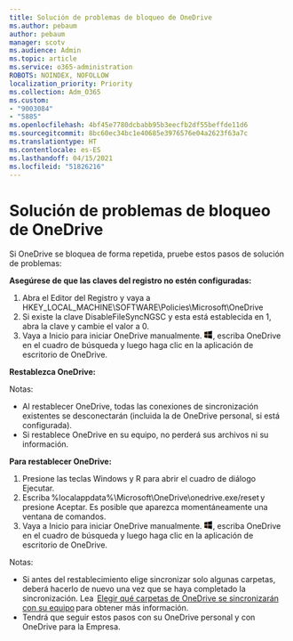 ```yaml
---
title: Solución de problemas de bloqueo de OneDrive
ms.author: pebaum
author: pebaum
manager: scotv
ms.audience: Admin
ms.topic: article
ms.service: o365-administration
ROBOTS: NOINDEX, NOFOLLOW
localization_priority: Priority
ms.collection: Adm_O365
ms.custom:
- "9003084"
- "5885"
ms.openlocfilehash: 4bf45e7780dcbabb95b3eecfb2df55beffde11d6
ms.sourcegitcommit: 8bc60ec34bc1e40685e3976576e04a2623f63a7c
ms.translationtype: HT
ms.contentlocale: es-ES
ms.lasthandoff: 04/15/2021
ms.locfileid: "51826216"
---
```

# <a name="troubleshoot-onedrive-crashes"></a>Solución de problemas de bloqueo de OneDrive

Si OneDrive se bloquea de forma repetida, pruebe estos pasos de solución de problemas:

**Asegúrese de que las claves del registro no estén configuradas:**

1. Abra el Editor del Registro y vaya a HKEY_LOCAL_MACHINE\SOFTWARE\Policies\Microsoft\OneDrive
2. Si existe la clave DisableFileSyncNGSC y esta está establecida en 1, abra la clave y cambie el valor a 0.
3. Vaya a Inicio para iniciar OneDrive manualmente. ![Presione la tecla Windows](data:image/png;base64,iVBORw0KGgoAAAANSUhEUgAAABEAAAAOCAYAAADJ7fe0AAAAAXNSR0IArs4c6QAAAARnQU1BAACxjwv8YQUAAAAJcEhZcwAADsQAAA7EAZUrDhsAAADxSURBVDhPY/wPBAx4wR+Gd6/fM7x9/ZTh9ZuXDGdPnWE4tH0rw/UHDxlaVp9kCDCSYWABKfv35wfD+/cfGV4+fcLw5uVjhlOXzzFsX/qWYebmZAZPWWOGO2DD8ACQS9Y3e4Bcg4Y9/t94fPa/CoY4Aq8/+xik/T8TkEMxGDyGgANWwSqeobvbGSyAADIM3BwCDKXd3QyfoCLoQEGAA0xTxSWjsYMJwLHjkruU4UXSJ4YnT54x3Dh/luHmjfMMmw9wMjCDlRAGBDPgjy8fGT5//8rw9P4Thge3zzNcvXmDYevmfQzXb1xlmH/0ATADyjAAAKdWkD3ZSwNeAAAAAElFTkSuQmCC), escriba OneDrive en el cuadro de búsqueda y luego haga clic en la aplicación de escritorio de OneDrive.

**Restablezca OneDrive:**

Notas:

- Al restablecer OneDrive, todas las conexiones de sincronización existentes se desconectarán (incluida la de OneDrive personal, si está configurada).
- Si restablece OneDrive en su equipo, no perderá sus archivos ni su información.

**Para restablecer OneDrive:**

1. Presione las teclas Windows y R para abrir el cuadro de diálogo Ejecutar.
2. Escriba %localappdata%\Microsoft\OneDrive\onedrive.exe/reset y presione Aceptar. Es posible que aparezca momentáneamente una ventana de comandos.
3. Vaya a Inicio para iniciar OneDrive manualmente. ![Presione la tecla Windows](data:image/png;base64,iVBORw0KGgoAAAANSUhEUgAAABEAAAAOCAYAAADJ7fe0AAAAAXNSR0IArs4c6QAAAARnQU1BAACxjwv8YQUAAAAJcEhZcwAADsQAAA7EAZUrDhsAAADxSURBVDhPY/wPBAx4wR+Gd6/fM7x9/ZTh9ZuXDGdPnWE4tH0rw/UHDxlaVp9kCDCSYWABKfv35wfD+/cfGV4+fcLw5uVjhlOXzzFsX/qWYebmZAZPWWOGO2DD8ACQS9Y3e4Bcg4Y9/t94fPa/CoY4Aq8/+xik/T8TkEMxGDyGgANWwSqeobvbGSyAADIM3BwCDKXd3QyfoCLoQEGAA0xTxSWjsYMJwLHjkruU4UXSJ4YnT54x3Dh/luHmjfMMmw9wMjCDlRAGBDPgjy8fGT5//8rw9P4Thge3zzNcvXmDYevmfQzXb1xlmH/0ATADyjAAAKdWkD3ZSwNeAAAAAElFTkSuQmCC), escriba OneDrive en el cuadro de búsqueda y luego haga clic en la aplicación de escritorio de OneDrive.

Notas:

- Si antes del restablecimiento elige sincronizar solo algunas carpetas, deberá hacerlo de nuevo una vez que se haya completado la sincronización. Lea  [Elegir qué carpetas de OneDrive se sincronizarán con su equipo](https://support.office.com/article/98b8b011-8b94-419b-aa95-a14ff2415e85) para obtener más información.
- Tendrá que seguir estos pasos con su OneDrive personal y con OneDrive para la Empresa.